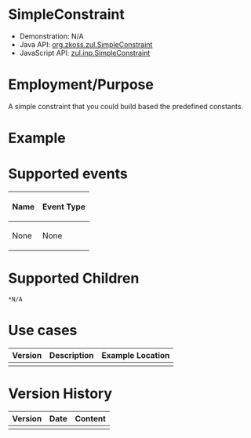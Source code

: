 

# SimpleConstraint

- Demonstration: N/A
- Java API: [org.zkoss.zul.SimpleConstraint](https://www.zkoss.org/javadoc/latest/zk/org/zkoss/zul/SimpleConstraint.html)
- JavaScript API:
  [zul.inp.SimpleConstraint](https://www.zkoss.org/javadoc/latest/jsdoc/classes/zul.inp.SimpleConstraint.html)

# Employment/Purpose

A simple constraint that you could build based the predefined constants.

# Example

# Supported events

<table>
<thead>
<tr class="header">
<th><center>
<p>Name</p>
</center></th>
<th><center>
<p>Event Type</p>
</center></th>
</tr>
</thead>
<tbody>
<tr class="odd">
<td><p>None</p></td>
<td><p>None</p></td>
</tr>
</tbody>
</table>

# Supported Children

`*N/A`

# Use cases

| Version | Description | Example Location |
|---------|-------------|------------------|
|         |             |                  |

# Version History

| Version | Date | Content |
|---------|------|---------|
|         |      |         |


